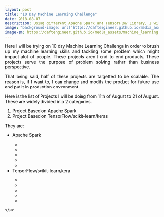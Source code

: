```yaml
---
layout: post
title: "10 Day Machine Learning Challenge"
date: 2018-08-07
description: Using different Apache Spark and TensorFlow Library, I will be making a machine learning project everyday for next 10 days
image: "background-image: url('https://daftengineer.github.io/media_assets/machine_learning.jpg');filter:invert(100%);filter:blur(10%);"
image-sm: https://daftengineer.github.io/media_assets/machine_learning.jpg
---
```


<div style="color:black;"><p></p>
<p style="text-align:justify;">Here I will be trying on 10 day Machine Learning Challenge in order to brush up my machine learning skills and tackling some problem which might impact alot of people. These projects aren't end to end products. These projects serve the purpose of problem solving rather than business perspective.</p>
<p style="text-align:justify;">That being said, half of these projects are targetted to be scalable. The reason is, if I want to, I can change and modify the product for future use and put it in production environment.</p>
<p style="text-align:justify;">Here is the list of Projects I will be doing from 11th of August to 21 of August. These are widely divided into 2 categories.<br />
  <ol>
    <li>Project Based on Apache Spark</li>
    <li>Project Based on TensorFlow/scikit-learn/keras</li>
  </ol>
  </p>
<p style="text-align:justify;">They are:
<ul>
        <li>Apache Spark</li>
           <ul>
              <li></li>
              <li></li>
              <li></li>
              <li></li>
              <li></li>
          </ul>
        <li>TensorFlow/scikit-learn/kera</li>
          <ul>
              <li></li>
              <li></li>
              <li></li>
              <li></li>
              <li></li>
          </ul>
    </ul>
    
    </p>
<p>&nbsp;</p>
</div>
